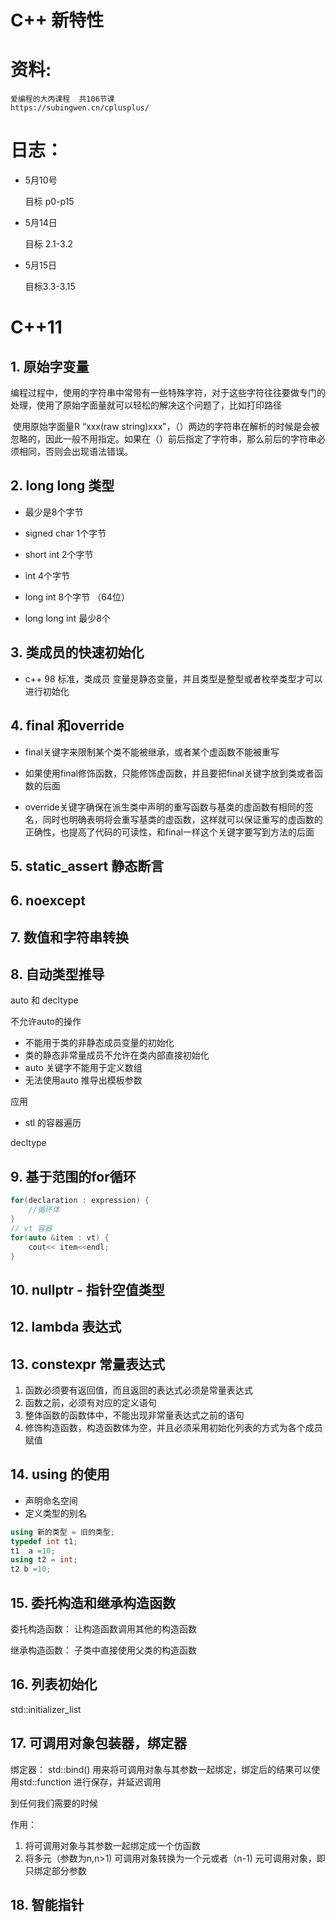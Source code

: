 # C++ 新特性



# 资料:

```
爱编程的大丙课程  共106节课 
https://subingwen.cn/cplusplus/  
```



# 日志：

- 5月10号 

  目标 p0-p15 
  
- 5月14日  

  目标 2.1-3.2
  
- 5月15日

  目标3.3-3.15





# C++11



## 1. 原始字变量

​	编程过程中，使用的字符串中常带有一些特殊字符，对于这些字符往往要做专门的处理，使用了原始字面量就可以轻松的解决这个问题了，比如打印路径

​	使用原始字面量R “xxx(raw string)xxx”，（）两边的字符串在解析的时候是会被忽略的，因此一般不用指定。如果在（）前后指定了字符串，那么前后的字符串必须相同，否则会出现语法错误。





## 2. long long 类型

- 最少是8个字节    

- signed char  1个字节
- short int 2个字节
- int  4个字节 
-  long int  8个字节 （64位）  
- long long int  最少8个



## 3. 类成员的快速初始化

- c++ 98 标准，类成员  变量是静态变量，并且类型是整型或者枚举类型才可以进行初始化





## 4. final 和override 

- final关键字来限制某个类不能被继承，或者某个虚函数不能被重写
- 如果使用final修饰函数，只能修饰虚函数，并且要把final关键字放到类或者函数的后面



- override关键字确保在派生类中声明的重写函数与基类的虚函数有相同的签名，同时也明确表明将会重写基类的虚函数，这样就可以保证重写的虚函数的正确性，也提高了代码的可读性，和final一样这个关键字要写到方法的后面






## 5. static_assert 静态断言







## 6. noexcept 







## 7. 数值和字符串转换



 

## 8. 自动类型推导

auto 和 decltype  



不允许auto的操作

- 不能用于类的非静态成员变量的初始化
- 类的静态非常量成员不允许在类内部直接初始化
- auto 关键字不能用于定义数组
- 无法使用auto 推导出模板参数

应用

- stl 的容器遍历 





decltype



## 9. 基于范围的for循环

```c++
for(declaration : expression) {
    //循环体
}
// vt 容器
for(auto &item : vt) {
    cout<< item<<endl; 
}
```





## 10. nullptr - 指针空值类型  











## 12. lambda 表达式











## 13. constexpr 常量表达式



1. 函数必须要有返回值，而且返回的表达式必须是常量表达式
2. 函数之前，必须有对应的定义语句
3. 整体函数的函数体中，不能出现非常量表达式之前的语句
4. 修饰构造函数，构造函数体为空，并且必须采用初始化列表的方式为各个成员赋值



 

## 14. using 的使用

- 声明命名空间
- 定义类型的别名

```c++
using 新的类型 = 旧的类型;
typedef int t1; 
t1  a =10;
using t2 = int;
t2 b =10;
```





## 15. 委托构造和继承构造函数

委托构造函数： 让构造函数调用其他的构造函数

继承构造函数： 子类中直接使用父类的构造函数





## 16. 列表初始化



std::initializer_list  



## 17. 可调用对象包装器，绑定器 



绑定器：  std::bind() 用来将可调用对象与其参数一起绑定，绑定后的结果可以使用std::function 进行保存，并延迟调用

到任何我们需要的时候

作用： 

1. 将可调用对象与其参数一起绑定成一个仿函数
2. 将多元（参数为n,n>1) 可调用对象转换为一个元或者（n-1) 元可调用对象，即只绑定部分参数





## 18. 智能指针













































